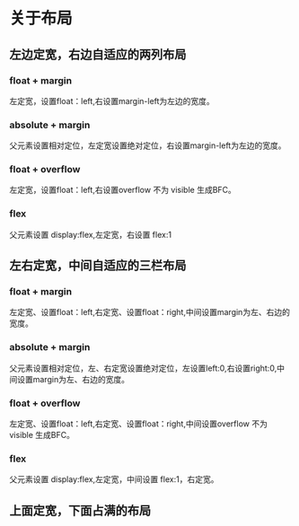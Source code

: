 # 关于布局

## 左边定宽，右边自适应的两列布局
### float + margin
左定宽，设置float：left,右设置margin-left为左边的宽度。

### absolute + margin
父元素设置相对定位，左定宽设置绝对定位，右设置margin-left为左边的宽度。

### float + overflow
左定宽，设置float：left,右设置overflow 不为 visible 生成BFC。

### flex 
父元素设置 display:flex,左定宽，右设置 flex:1


## 左右定宽，中间自适应的三栏布局

### float + margin
左定宽、设置float：left,右定宽、设置float：right,中间设置margin为左、右边的宽度。

### absolute + margin
父元素设置相对定位，左、右定宽设置绝对定位，左设置left:0,右设置right:0,中间设置margin为左、右边的宽度。

### float + overflow
左定宽、设置float：left,右定宽、设置float：right,中间设置overflow 不为 visible 生成BFC。

### flex 
父元素设置 display:flex,左定宽，中间设置 flex:1，右定宽。

## 上面定宽，下面占满的布局


